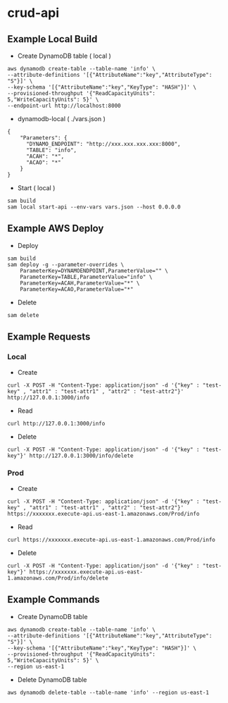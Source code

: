 # crud-api

## Example Local Build

- Create DynamoDB table ( local )
```
aws dynamodb create-table --table-name 'info' \
--attribute-definitions '[{"AttributeName":"key","AttributeType": "S"}]' \
--key-schema '[{"AttributeName":"key","KeyType": "HASH"}]' \
--provisioned-throughput '{"ReadCapacityUnits": 5,"WriteCapacityUnits": 5}' \
--endpoint-url http://localhost:8000
```

- dynamodb-local ( ./vars.json )
```
{
    "Parameters": {
      "DYNAMO_ENDPOINT": "http://xxx.xxx.xxx.xxx:8000",
      "TABLE": "info",
      "ACAH": "*",
      "ACAO": "*"
    }
}
```

- Start ( local )
```
sam build
sam local start-api --env-vars vars.json --host 0.0.0.0
```

## Example AWS Deploy

- Deploy
```
sam build
sam deploy -g --parameter-overrides \
    ParameterKey=DYNAMOENDPOINT,ParameterValue="" \
    ParameterKey=TABLE,ParameterValue="info" \
    ParameterKey=ACAH,ParameterValue="*" \
    ParameterKey=ACAO,ParameterValue="*"
```

- Delete
```
sam delete
```

## Example Requests

### Local

- Create
```
curl -X POST -H "Content-Type: application/json" -d '{"key" : "test-key" , "attr1" : "test-attr1" , "attr2" : "test-attr2"}' http://127.0.0.1:3000/info
```

- Read
```
curl http://127.0.0.1:3000/info
```

- Delete
```
curl -X POST -H "Content-Type: application/json" -d '{"key" : "test-key"}' http://127.0.0.1:3000/info/delete
```

### Prod

- Create
```
curl -X POST -H "Content-Type: application/json" -d '{"key" : "test-key" , "attr1" : "test-attr1" , "attr2" : "test-attr2"}' https://xxxxxxx.execute-api.us-east-1.amazonaws.com/Prod/info
```

- Read
```
curl https://xxxxxxx.execute-api.us-east-1.amazonaws.com/Prod/info
```

- Delete
```
curl -X POST -H "Content-Type: application/json" -d '{"key" : "test-key"}' https://xxxxxxx.execute-api.us-east-1.amazonaws.com/Prod/info/delete
```

## Example Commands

- Create DynamoDB table
```
aws dynamodb create-table --table-name 'info' \
--attribute-definitions '[{"AttributeName":"key","AttributeType": "S"}]' \
--key-schema '[{"AttributeName":"key","KeyType": "HASH"}]' \
--provisioned-throughput '{"ReadCapacityUnits": 5,"WriteCapacityUnits": 5}' \
--region us-east-1
```

- Delete DynamoDB table
```
aws dynamodb delete-table --table-name 'info' --region us-east-1
```